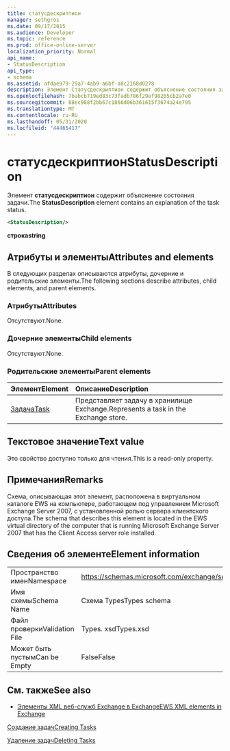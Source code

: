 ```yaml
---
title: статусдескриптион
manager: sethgros
ms.date: 09/17/2015
ms.audience: Developer
ms.topic: reference
ms.prod: office-online-server
localization_priority: Normal
api_name:
- StatusDescription
api_type:
- schema
ms.assetid: afdae979-29a7-4ab9-a6bf-a8c2168d0278
description: Элемент Статусдескриптион содержит объяснение состояния задачи.
ms.openlocfilehash: 7babcb719ed83c73fadb786f29ef98265cb2a7e0
ms.sourcegitcommit: 88ec988f2bb67c1866d06b361615f3674a24e795
ms.translationtype: MT
ms.contentlocale: ru-RU
ms.lasthandoff: 05/31/2020
ms.locfileid: "44465417"
---
```

# <a name="statusdescription"></a><span data-ttu-id="2d091-103">статусдескриптион</span><span class="sxs-lookup"><span data-stu-id="2d091-103">StatusDescription</span></span>

<span data-ttu-id="2d091-104">Элемент **статусдескриптион** содержит объяснение состояния задачи.</span><span class="sxs-lookup"><span data-stu-id="2d091-104">The **StatusDescription** element contains an explanation of the task status.</span></span> 
  
```xml
<StatusDescription/>
```

 <span data-ttu-id="2d091-105">**строка**</span><span class="sxs-lookup"><span data-stu-id="2d091-105">**string**</span></span>
## <a name="attributes-and-elements"></a><span data-ttu-id="2d091-106">Атрибуты и элементы</span><span class="sxs-lookup"><span data-stu-id="2d091-106">Attributes and elements</span></span>

<span data-ttu-id="2d091-107">В следующих разделах описываются атрибуты, дочерние и родительские элементы.</span><span class="sxs-lookup"><span data-stu-id="2d091-107">The following sections describe attributes, child elements, and parent elements.</span></span>
  
### <a name="attributes"></a><span data-ttu-id="2d091-108">Атрибуты</span><span class="sxs-lookup"><span data-stu-id="2d091-108">Attributes</span></span>

<span data-ttu-id="2d091-109">Отсутствуют.</span><span class="sxs-lookup"><span data-stu-id="2d091-109">None.</span></span>
  
### <a name="child-elements"></a><span data-ttu-id="2d091-110">Дочерние элементы</span><span class="sxs-lookup"><span data-stu-id="2d091-110">Child elements</span></span>

<span data-ttu-id="2d091-111">Отсутствуют.</span><span class="sxs-lookup"><span data-stu-id="2d091-111">None.</span></span>
  
### <a name="parent-elements"></a><span data-ttu-id="2d091-112">Родительские элементы</span><span class="sxs-lookup"><span data-stu-id="2d091-112">Parent elements</span></span>

|<span data-ttu-id="2d091-113">**Элемент**</span><span class="sxs-lookup"><span data-stu-id="2d091-113">**Element**</span></span>|<span data-ttu-id="2d091-114">**Описание**</span><span class="sxs-lookup"><span data-stu-id="2d091-114">**Description**</span></span>|
|:-----|:-----|
|[<span data-ttu-id="2d091-115">Задача</span><span class="sxs-lookup"><span data-stu-id="2d091-115">Task</span></span>](task.md) <br/> |<span data-ttu-id="2d091-116">Представляет задачу в хранилище Exchange.</span><span class="sxs-lookup"><span data-stu-id="2d091-116">Represents a task in the Exchange store.</span></span>  <br/> |
   
## <a name="text-value"></a><span data-ttu-id="2d091-117">Текстовое значение</span><span class="sxs-lookup"><span data-stu-id="2d091-117">Text value</span></span>

<span data-ttu-id="2d091-118">Это свойство доступно только для чтения.</span><span class="sxs-lookup"><span data-stu-id="2d091-118">This is a read-only property.</span></span>
  
## <a name="remarks"></a><span data-ttu-id="2d091-119">Примечания</span><span class="sxs-lookup"><span data-stu-id="2d091-119">Remarks</span></span>

<span data-ttu-id="2d091-120">Схема, описывающая этот элемент, расположена в виртуальном каталоге EWS на компьютере, работающем под управлением Microsoft Exchange Server 2007, с установленной ролью сервера клиентского доступа.</span><span class="sxs-lookup"><span data-stu-id="2d091-120">The schema that describes this element is located in the EWS virtual directory of the computer that is running Microsoft Exchange Server 2007 that has the Client Access server role installed.</span></span>
  
## <a name="element-information"></a><span data-ttu-id="2d091-121">Сведения об элементе</span><span class="sxs-lookup"><span data-stu-id="2d091-121">Element information</span></span>

|||
|:-----|:-----|
|<span data-ttu-id="2d091-122">Пространство имен</span><span class="sxs-lookup"><span data-stu-id="2d091-122">Namespace</span></span>  <br/> |https://schemas.microsoft.com/exchange/services/2006/types  <br/> |
|<span data-ttu-id="2d091-123">Имя схемы</span><span class="sxs-lookup"><span data-stu-id="2d091-123">Schema Name</span></span>  <br/> |<span data-ttu-id="2d091-124">Схема Types</span><span class="sxs-lookup"><span data-stu-id="2d091-124">Types schema</span></span>  <br/> |
|<span data-ttu-id="2d091-125">Файл проверки</span><span class="sxs-lookup"><span data-stu-id="2d091-125">Validation File</span></span>  <br/> |<span data-ttu-id="2d091-126">Types. xsd</span><span class="sxs-lookup"><span data-stu-id="2d091-126">Types.xsd</span></span>  <br/> |
|<span data-ttu-id="2d091-127">Может быть пустым</span><span class="sxs-lookup"><span data-stu-id="2d091-127">Can be Empty</span></span>  <br/> |<span data-ttu-id="2d091-128">False</span><span class="sxs-lookup"><span data-stu-id="2d091-128">False</span></span>  <br/> |
   
## <a name="see-also"></a><span data-ttu-id="2d091-129">См. также</span><span class="sxs-lookup"><span data-stu-id="2d091-129">See also</span></span>



- [<span data-ttu-id="2d091-130">Элементы XML веб-служб Exchange в Exchange</span><span class="sxs-lookup"><span data-stu-id="2d091-130">EWS XML elements in Exchange</span></span>](ews-xml-elements-in-exchange.md)


[<span data-ttu-id="2d091-131">Создание задач</span><span class="sxs-lookup"><span data-stu-id="2d091-131">Creating Tasks</span></span>](https://msdn.microsoft.com/library/0ef97334-e8a0-4f67-a23a-dd9e2bbad49f%28Office.15%29.aspx)
  
[<span data-ttu-id="2d091-132">Удаление задач</span><span class="sxs-lookup"><span data-stu-id="2d091-132">Deleting Tasks</span></span>](https://msdn.microsoft.com/library/a3d7e25f-8a35-4901-b1d9-d31f418ab340%28Office.15%29.aspx)

